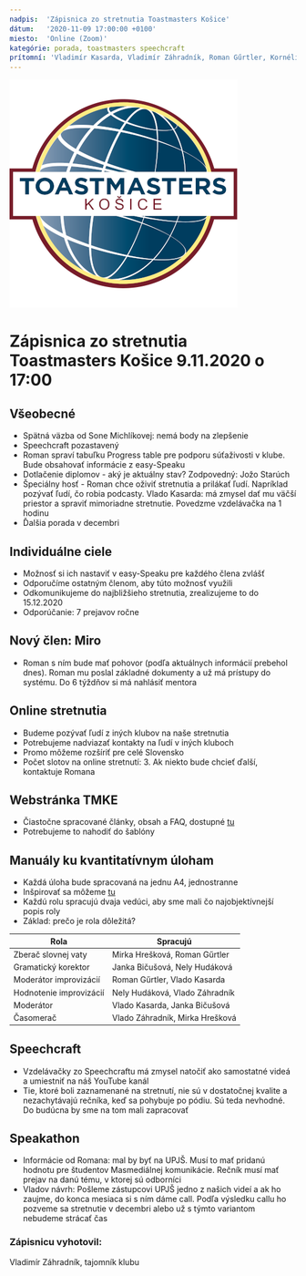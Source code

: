 ```yaml
---
nadpis:  'Zápisnica zo stretnutia Toastmasters Košice'
dátum:   '2020-11-09 17:00:00 +0100'
miesto:  'Online (Zoom)'
kategórie: porada, toastmasters speechcraft
prítomní: 'Vladimír Kasarda, Vladimír Záhradník, Roman Gűrtler, Kornélia Hudáková, Miroslava Hrešková, Jana Bičušová'
---
```


![alt text][logo]
# Zápisnica zo stretnutia Toastmasters Košice 9.11.2020 o 17:00

## Všeobecné
- Spätná väzba od Sone Michlíkovej: nemá body na zlepšenie
- Speechcraft pozastavený
- Roman spraví tabuľku Progress table pre podporu súťaživosti v klube. Bude obsahovať informácie z easy-Speaku
- Dotlačenie diplomov - aký je aktuálny stav? Zodpovedný: Jožo Starúch
- Špeciálny hosť - Roman chce oživiť stretnutia a prilákať ľudí. Napríklad pozývať ľudí, čo robia podcasty. Vlado Kasarda: má zmysel dať mu väčší priestor a spraviť mimoriadne stretnutie. Povedzme vzdelávačka na 1 hodinu
- Ďalšia porada v decembri

## Individuálne ciele
- Možnosť si ich nastaviť v easy-Speaku pre každého člena zvlášť
- Odporučíme ostatným členom, aby túto možnosť využili
- Odkomunikujeme do najbližšieho stretnutia, zrealizujeme to do 15.12.2020
- Odporúčanie: 7 prejavov ročne

## Nový člen: Miro
- Roman s ním bude mať pohovor (podľa aktuálnych informácií prebehol dnes). Roman mu poslal základné dokumenty a už má prístupy do systému. Do 6 týždňov si má nahlásiť mentora

## Online stretnutia
- Budeme pozývať ľudí z iných klubov na naše stretnutia
- Potrebujeme nadviazať kontakty na ľudí v iných kluboch
- Promo môžeme rozšíriť pre celé Slovensko
- Počet slotov na online stretnutí: 3. Ak niekto bude chcieť ďalší, kontaktuje Romana

## Webstránka TMKE
- Čiastočne spracované články, obsah a FAQ, dostupné [tu](https://github.com/toastmasters-kosice/PR/tree/master/web)
- Potrebujeme to nahodiť do šablóny

## Manuály ku kvantitatívnym úloham
- Každá úloha bude spracovaná na jednu A4, jednostranne
- Inšpirovať sa môžeme [tu](https://slovenski.toastmasters.sk/stretnutia/role-na-stretnuti)
- Každú rolu spracujú dvaja vedúci, aby sme mali čo najobjektívnejší popis roly
- Základ: prečo je rola dôležitá?

| Rola                    | Spracujú                        |
|-------------------------|---------------------------------|
| Zberač slovnej vaty     | Mirka Hrešková, Roman Gűrtler   |
| Gramatický korektor     | Janka Bičušová, Nely Hudáková   |
| Moderátor improvizácií  | Roman Gűrtler, Vlado Kasarda    |
| Hodnotenie improvizácií | Nely Hudáková, Vlado Záhradník  |
| Moderátor               | Vlado Kasarda, Janka Bičušová   |
| Časomerač               | Vlado Záhradník, Mirka Hrešková |

## Speechcraft
- Vzdelávačky zo Speechcraftu má zmysel natočiť ako samostatné videá a umiestniť na náš YouTube kanál
- Tie, ktoré boli zaznamenané na stretnutí, nie sú v dostatočnej kvalite a nezachytávajú rečníka, keď sa pohybuje po pódiu. Sú teda nevhodné. Do budúcna by sme na tom mali zapracovať

## Speakathon
- Informácie od Romana: mal by byť na UPJŠ. Musí to mať pridanú hodnotu pre študentov Masmediálnej komunikácie. Rečník musí mať prejav na danú tému, v ktorej sú odborníci
- Vladov návrh: Pošleme zástupcovi UPJŠ jedno z našich videí a ak ho zaujme, do konca mesiaca si s ním dáme call. Podľa výsledku callu ho pozveme sa stretnutie v decembri alebo už s týmto variantom nebudeme strácať čas

### Zápisnicu vyhotovil:
Vladimír Záhradník,
tajomník klubu

[logo]: https://github.com/toastmasters-kosice/graficke-podklady/raw/master/Log%C3%A1/%C5%A0tandardn%C3%A9%20zmen%C5%A1en%C3%A9%20logo%20TMKE.png "Logo Toastmasters Košice"
